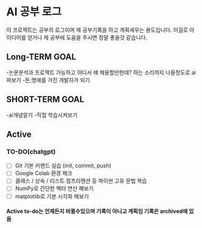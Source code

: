 # AI 공부 로그
이 프로젝트는 공부의 로그이며 제 공부기록을 하고 계획세우는 용도입니다. 이걸로 아이디어를 얻거나 제 공부에 도움을 주시면 정말 좋을것 같습니다.
## Long-TERM GOAL
-논문분석과 프로젝트 가능하고 어디서 얘 채용할만한데? 하는 소리까지 나올정도로 ai파보기
-돈,명예를 가진 개발자가 되기
## SHORT-TERM GOAL
-ai개념알기
-직접 학습시켜보기

## Active
### TO-DO(chatgpt)
- [ ] Git 기본 커맨드 실습 (init, commit, push)
- [ ] Google Colab 환경 체크
- [ ] 클래스 / 상속 / 리스트 컴프리헨션 등 파이썬 고유 문법 복습
- [ ] NumPy로 간단한 벡터 연산 해보기
- [ ] matplotlib로 기본 시각화 해보기
#### Active to-do는 언제든지 바뀔수있으며 기록이 아니고 계획임 기록은 archived에 있음
